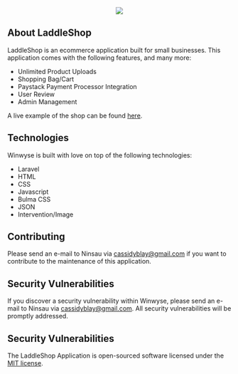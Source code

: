 <p align="center"><img src="https://www.laddle.io/logo/6.png"></p>

## About LaddleShop

LaddleShop is an ecommerce application built for small businesses. This application comes with the following features, and many more:
  - Unlimited Product Uploads
  - Shopping Bag/Cart
  - Paystack Payment Processor Integration
  - User Review
  - Admin Management
  
 A live example of the shop can be found [here](https://www.flowersghana.com).

## Technologies

Winwyse is built with love on top of the following technologies:
  - Laravel
  - HTML
  - CSS
  - Javascript
  - Bulma CSS
  - JSON
  - Intervention/Image
 
## Contributing
 
 Please send an e-mail to Ninsau via [cassidyblay@gmail.com](mailto:cassidyblay@gmail.com) if you want to contribute to the maintenance of this application.
 
## Security Vulnerabilities

If you discover a security vulnerability within Winwyse, please send an e-mail to Ninsau via [cassidyblay@gmail.com](mailto:cassidyblay@gmail.com). All security vulnerabilities will be promptly addressed.

## Security Vulnerabilities
 
The LaddleShop Application is open-sourced software licensed under the [MIT license](https://opensource.org/licenses/MIT).
